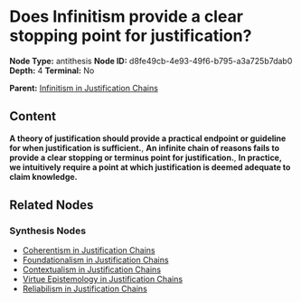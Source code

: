 # Does Infinitism provide a clear stopping point for justification?

**Node Type:** antithesis
**Node ID:** d8fe49cb-4e93-49f6-b795-a3a725b7dab0
**Depth:** 4
**Terminal:** No

**Parent:** [Infinitism in Justification Chains](infinitism-in-justification-chains-synthesis-06cb6327-3d3d-40f5-a4d0-6aa49ff19347.md)

## Content

**A theory of justification should provide a practical endpoint or guideline for when justification is sufficient.**, **An infinite chain of reasons fails to provide a clear stopping or terminus point for justification.**, **In practice, we intuitively require a point at which justification is deemed adequate to claim knowledge.**

## Related Nodes

### Synthesis Nodes

- [Coherentism in Justification Chains](coherentism-in-justification-chains-synthesis-7f329359-4159-49e5-aa7c-b070dd8b5ace.md)
- [Foundationalism in Justification Chains](foundationalism-in-justification-chains-synthesis-4485e912-23db-46b6-a2a4-1f18db7aa6a0.md)
- [Contextualism in Justification Chains](contextualism-in-justification-chains-synthesis-badb3109-6018-47d8-a755-14986d8a0b99.md)
- [Virtue Epistemology in Justification Chains](virtue-epistemology-in-justification-chains-synthesis-b0594cad-f809-48fa-b006-2fa4e30725ef.md)
- [Reliabilism in Justification Chains](reliabilism-in-justification-chains-synthesis-e0dc7adb-9fff-4029-86f9-2236d20c9d20.md)
